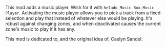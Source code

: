 This mod adds a music player. Wish for it with `helado_Music Box_Music Player`. Activating the music player allows you to pick a track from a fixed selection and play that instead of whatever else would be playing. It's robust against changing zones, and when deactivated causes the current zone's music to play if it has any.

This mod is dedicated to, and the original idea of, Caelyn Sandel.

